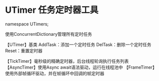 # UTimer 任务定时器工具
namespace UTimers;

使用ConcurrentDictionary管理所有定时任务

【UTimer】基类
AddTask：添加一个定时任务
DelTask：删除一个定时任务
Reset：重置定时器

【TickTimer】毫秒级的精确定时器，后台线程轮询执行任务列表
【AsyncTimer】使用Async await语法驱动，运行在线程池中
【FrameTimer】使用外部帧循环驱动，并在帧循环中回调的帧定时器


